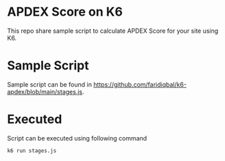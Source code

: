# APDEX Score on K6
This repo share sample script to calculate APDEX Score for your site using K6.

# Sample Script
Sample script can be found in https://github.com/faridiqbal/k6-apdex/blob/main/stages.js.

# Executed
Script can be executed using following command
```
k6 run stages.js
```
